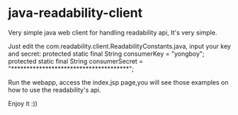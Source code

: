 java-readability-client
=======================

Very simple java web client for handling readability api, It's very simple.

Just edit the com.readability.client.ReadabilityConstants.java, input your key and secret:
  protected static final String consumerKey = "yongboy";
	protected static final String consumerSecret = "**************************************";

Run the webapp, access the index.jsp page,you will see those examples on how to use the readability's api.

Enjoy it :))